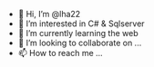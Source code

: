 - 👋 Hi, I’m @lha22
- 👀 I’m interested in C# & Sqlserver
- 🌱 I’m currently learning the web
- 💞️ I’m looking to collaborate on ...
- 📫 How to reach me ...

<!---
lha22/lha22 is a ✨ special ✨ repository because its `README.md` (this file) appears on your GitHub profile.
You can click the Preview link to take a look at your changes.
--->
